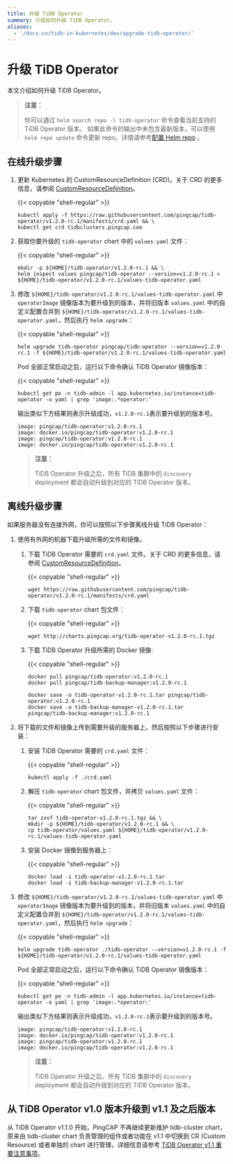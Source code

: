 ```yaml
---
title: 升级 TiDB Operator
summary: 介绍如何升级 TiDB Operator。
aliases:
  - '/docs-cn/tidb-in-kubernetes/dev/upgrade-tidb-operator/'
---
```


# 升级 TiDB Operator

本文介绍如何升级 TiDB Operator。

 > **注意：**
 > 
 > 你可以通过 `helm search repo -l tidb-operator` 命令查看当前支持的 TiDB Operator 版本。 如果此命令的输出中未包含最新版本，可以使用 `helm repo update` 命令更新 repo。详情请参考[配置 Helm repo](tidb-toolkit.md#配置-helm-repo) 。

## 在线升级步骤

1. 更新 Kubernetes 的 CustomResourceDefinition (CRD)。关于 CRD 的更多信息，请参阅 [CustomResourceDefinition](https://kubernetes.io/docs/tasks/access-kubernetes-api/custom-resources/custom-resource-definitions/)。

    {{< copyable "shell-regular" >}}

    ```shell
    kubectl apply -f https://raw.githubusercontent.com/pingcap/tidb-operator/v1.2.0-rc.1/manifests/crd.yaml && \
    kubectl get crd tidbclusters.pingcap.com
    ```

2. 获取你要升级的 `tidb-operator` chart 中的 `values.yaml` 文件：

    {{< copyable "shell-regular" >}}

    ```shell
    mkdir -p ${HOME}/tidb-operator/v1.2.0-rc.1 && \
    helm inspect values pingcap/tidb-operator --version=v1.2.0-rc.1 > ${HOME}/tidb-operator/v1.2.0-rc.1/values-tidb-operator.yaml
    ```

3. 修改 `${HOME}/tidb-operator/v1.2.0-rc.1/values-tidb-operator.yaml` 中 `operatorImage` 镜像版本为要升级到的版本，并将旧版本 `values.yaml` 中的自定义配置合并到 `${HOME}/tidb-operator/v1.2.0-rc.1/values-tidb-operator.yaml`，然后执行 `helm upgrade`：

    {{< copyable "shell-regular" >}}

    ```shell
    helm upgrade tidb-operator pingcap/tidb-operator --version=v1.2.0-rc.1 -f ${HOME}/tidb-operator/v1.2.0-rc.1/values-tidb-operator.yaml
    ```

    Pod 全部正常启动之后，运行以下命令确认 TiDB Operator 镜像版本：

    {{< copyable "shell-regular" >}}

    ```shell
    kubectl get po -n tidb-admin -l app.kubernetes.io/instance=tidb-operator -o yaml | grep 'image:.*operator:'
    ```

    输出类似下方结果则表示升级成功，`v1.2.0-rc.1`表示要升级到的版本号。

    ```
    image: pingcap/tidb-operator:v1.2.0-rc.1
    image: docker.io/pingcap/tidb-operator:v1.2.0-rc.1
    image: pingcap/tidb-operator:v1.2.0-rc.1
    image: docker.io/pingcap/tidb-operator:v1.2.0-rc.1
    ```

    > **注意：**
    > 
    > TiDB Operator 升级之后，所有 TiDB 集群中的 `discovery` deployment 都会自动升级到对应的 TiDB Operator 版本。

## 离线升级步骤

如果服务器没有连接外网，你可以按照以下步骤离线升级 TiDB Operator：

1. 使用有外网的机器下载升级所需的文件和镜像。

    1. 下载 TiDB Operator 需要的 `crd.yaml` 文件。关于 CRD 的更多信息，请参阅 [CustomResourceDefinition](https://kubernetes.io/docs/tasks/access-kubernetes-api/custom-resources/custom-resource-definitions/)。

        {{< copyable "shell-regular" >}}

        ```shell
        wget https://raw.githubusercontent.com/pingcap/tidb-operator/v1.2.0-rc.1/manifests/crd.yaml
        ```

    2. 下载 `tidb-operator` chart 包文件：

        {{< copyable "shell-regular" >}}

        ```shell
        wget http://charts.pingcap.org/tidb-operator-v1.2.0-rc.1.tgz
        ```

    3. 下载 TiDB Operator 升级所需的 Docker 镜像:

        {{< copyable "shell-regular" >}}

        ```shell
        docker pull pingcap/tidb-operator:v1.2.0-rc.1
        docker pull pingcap/tidb-backup-manager:v1.2.0-rc.1

        docker save -o tidb-operator-v1.2.0-rc.1.tar pingcap/tidb-operator:v1.2.0-rc.1
        docker save -o tidb-backup-manager-v1.2.0-rc.1.tar pingcap/tidb-backup-manager:v1.2.0-rc.1
        ```

2. 将下载的文件和镜像上传到需要升级的服务器上，然后按照以下步骤进行安装：

    1. 安装 TiDB Operator 需要的 `crd.yaml` 文件：

        {{< copyable "shell-regular" >}}

        ```shell
        kubectl apply -f ./crd.yaml
        ```

    2. 解压 `tidb-operator` chart 包文件，并拷贝 `values.yaml` 文件：

        {{< copyable "shell-regular" >}}

        ```shell
        tar zxvf tidb-operator-v1.2.0-rc.1.tgz && \
        mkdir -p ${HOME}/tidb-operator/v1.2.0-rc.1 && \
        cp tidb-operator/values.yaml ${HOME}/tidb-operator/v1.2.0-rc.1/values-tidb-operator.yaml
        ```

    3. 安装 Docker 镜像到服务器上：

        {{< copyable "shell-regular" >}}

        ```shell
        docker load -i tidb-operator-v1.2.0-rc.1.tar
        docker load -i tidb-backup-manager-v1.2.0-rc.1.tar
        ```

3. 修改 `${HOME}/tidb-operator/v1.2.0-rc.1/values-tidb-operator.yaml` 中 `operatorImage` 镜像版本为要升级到的版本，并将旧版本 `values.yaml` 中的自定义配置合并到 `${HOME}/tidb-operator/v1.2.0-rc.1/values-tidb-operator.yaml`，然后执行 `helm upgrade`：

   {{< copyable "shell-regular" >}}

    ```shell
    helm upgrade tidb-operator ./tidb-operator --version=v1.2.0-rc.1 -f ${HOME}/tidb-operator/v1.2.0-rc.1/values-tidb-operator.yaml
    ```

   Pod 全部正常启动之后，运行以下命令确认 TiDB Operator 镜像版本：

   {{< copyable "shell-regular" >}}

    ```shell
    kubectl get po -n tidb-admin -l app.kubernetes.io/instance=tidb-operator -o yaml | grep 'image:.*operator:'
    ```

   输出类似下方结果则表示升级成功，`v1.2.0-rc.1`表示要升级到的版本号。

    ```
    image: pingcap/tidb-operator:v1.2.0-rc.1
    image: docker.io/pingcap/tidb-operator:v1.2.0-rc.1
    image: pingcap/tidb-operator:v1.2.0-rc.1
    image: docker.io/pingcap/tidb-operator:v1.2.0-rc.1
    ```

   > **注意：**
   > 
   > TiDB Operator 升级之后，所有 TiDB 集群中的 `discovery` deployment 都会自动升级到对应的 TiDB Operator 版本。

## 从 TiDB Operator v1.0 版本升级到 v1.1 及之后版本

从 TiDB Operator v1.1.0 开始，PingCAP 不再继续更新维护 tidb-cluster chart，原来由 tidb-cluster chart 负责管理的组件或者功能在 v1.1 中切换到 CR (Custom Resource) 或者单独的 chart 进行管理，详细信息请参考 [TiDB Operator v1.1 重要注意事项](notes-tidb-operator-v1.1.md)。
